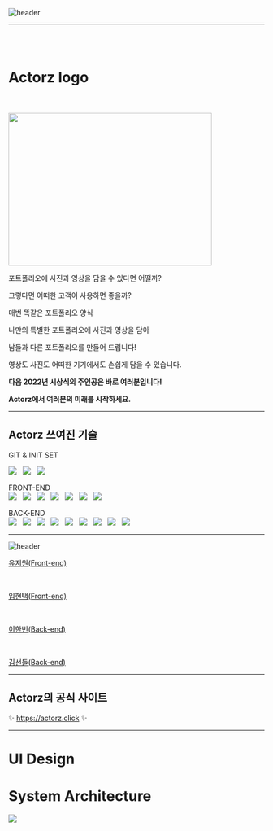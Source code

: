 ![header](https://capsule-render.vercel.app/api?type=Waving&text=Actorz&animation=twinkling&color=gradient&height=150)

------------------------------------------------------------------------------------------------------------------------
<br><br>
# Actorz logo 
<p align="center">

  <br><br>
<img src="https://images.velog.io/images/dandelion/post/d07838c8-0eb9-4cc4-a1c9-b371d8c1296d/actorz_logo.png" width="400" height="300"> </p>

포트폴리오에 사진과 영상을 담을 수 있다면 어떨까?

그렇다면 어떠한 고객이 사용하면 좋을까?

매번 똑같은 포트폴리오 양식

나만의 특별한 포트폴리오에 사진과 영상을 담아

남들과 다른 포트폴리오를 만들어 드립니다!

영상도 사진도 어떠한 기기에서도 손쉽게 담을 수 있습니다.

**다음 2022년 시상식의 주인공은 바로 여러분입니다!**

**Actorz에서 여러분의 미래를 시작하세요.**

------------------------------------------------------------------------------------------------------------
## Actorz 쓰여진 기술

GIT & INIT SET <br>

<img src="https://img.shields.io/badge/Git-F05032?style=flat-square&logo=Git&logoColor=black"/> &nbsp;
<img src="https://img.shields.io/badge/GitHub-181717?style=flat-square&logo=GitHub&logoColor=white"/> &nbsp;
<img src="https://img.shields.io/badge/GitBook-3884FF?style=flat-square&logo=GitBook&logoColor=white"/> &nbsp;

FRONT-END <br>
<img src="https://img.shields.io/badge/JavaScript-F7DF1E?style=flat-square&logo=JavaScript&logoColor=black"/> &nbsp; 
<img src="https://img.shields.io/badge/Node.js-339933?style=flat-square&logo=Node.js&logoColor=white"/> &nbsp; 
<img src="https://img.shields.io/badge/HTML5-E34F26?style=flat-square&logo=HTML5&logoColor=white"/> &nbsp; 
<img src="https://img.shields.io/badge/CSS3-1572B6?style=flat-square&logo=CSS3&logoColor=white"/> &nbsp;
<img src="https://img.shields.io/badge/React-61DAFB?style=flat-square&logo=React&logoColor=black"/> &nbsp;
<img src="https://img.shields.io/badge/ReactHooks-B7178C?style=flat-square&logo=React&logoColor=pink"/> &nbsp;
<img src="https://img.shields.io/badge/Redux-764ABC?style=flat-square&logo=Redux&logoColor=white"/> &nbsp;
  
BACK-END <br>
<img src="https://img.shields.io/badge/Amazon AWS-232F3E?style=flat-square&logo=Amazon%20AWS&logoColor=white"/> &nbsp; 
<img src="https://img.shields.io/badge/Amazon S3-569A31?style=flat-square&logo=Amazon%20S3&logoColor=white"/> &nbsp;
<img src="https://img.shields.io/badge/NGINX-009639?style=flat-square&logo=NGINX&logoColor=white"/> &nbsp;
<img src="https://img.shields.io/badge/Node.js-339933?style=flat-square&logo=Node.js&logoColor=white"/> &nbsp;
<img src="https://img.shields.io/badge/express-1572B6?style=flat-square&logo=EXPRESS&logoColor=red"/> &nbsp;
<img src="https://img.shields.io/badge/JSON Web Tokens-000000?style=flat-square&logo=JSON%20Web%20Tokens&logoColor=white"/> &nbsp;
<img src="https://img.shields.io/badge/Chai-A30701?style=flat-square&logo=Chai&logoColor=white"/> &nbsp;
<img src="https://img.shields.io/badge/Mocha-8D6748?style=flat-square&logo=Mocha&logoColor=white"/> &nbsp;
<img src="https://img.shields.io/badge/MongoDB-47A248?style=flat-square&logo=MongoDB&logoColor=white"/> &nbsp;


------------------------------------------------------------------------------------------------------------

![header](https://capsule-render.vercel.app/api?type=Soft&text=Actorz%20멤버를%20소개합니다&animation=twinkling&color=gradient&height=150&&fontSize=50)


[유지원(Front-end)](https://github.com/jiweon21)

  
<br>
  
[임현택(Front-end)](https://github.com/Captainjack-kor)

<br>
  
[이한빈(Back-end)](https://github.com/lhb7021)


<br>
  
[김선들(Back-end)](https://github.com/SundeulDonaKim)


------------------------------------------------------------------------------------------------------------
## Actorz의 공식 사이트

✨ https://actorz.click ✨

------------------------------------------------------------------------------------------------------------
# UI Design 
# System Architecture

![](https://github.com/codestates/actorz-client/blob/master/blob/main/img/systemArchitecture_simple.jpeg)
